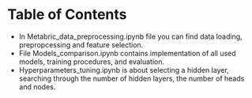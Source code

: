 # Table of Contents

- In Metabric_data_preprocessing.ipynb file you can find  data loading, prepropcessing and feature selection. 
- File Models_comparison.ipynb contains implementation of all used models, training procedures, and evaluation.
- Hyperparameters_tuning.ipynb is about selecting a hidden layer, searching through the number of hidden layers, the number of heads and nodes.
